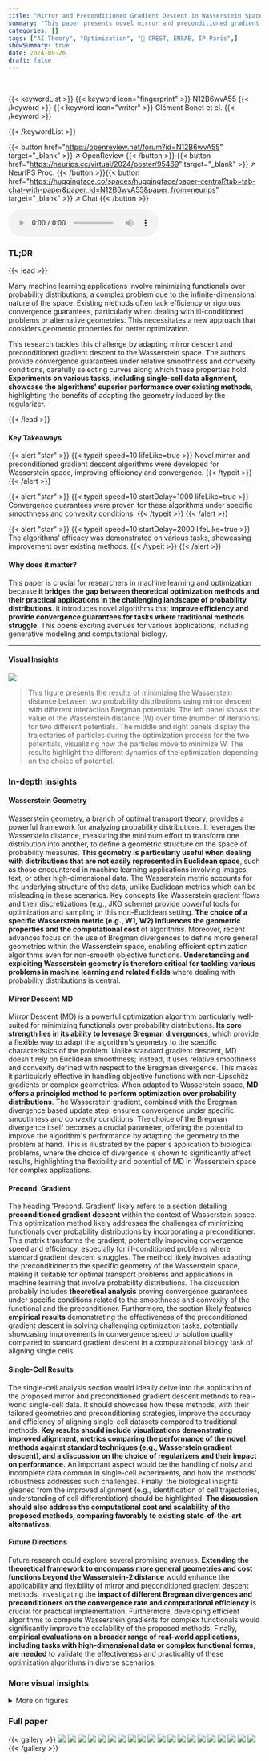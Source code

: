 ```yaml
---
title: "Mirror and Preconditioned Gradient Descent in Wasserstein Space"
summary: "This paper presents novel mirror and preconditioned gradient descent algorithms for optimizing functionals over Wasserstein space, offering improved convergence and efficiency for various machine lear..."
categories: []
tags: ["AI Theory", "Optimization", "🏢 CREST, ENSAE, IP Paris",]
showSummary: true
date: 2024-09-26
draft: false
---
```


<br>

{{< keywordList >}}
{{< keyword icon="fingerprint" >}} N12B6wvA55 {{< /keyword >}}
{{< keyword icon="writer" >}} Clément Bonet et el. {{< /keyword >}}
 
{{< /keywordList >}}

{{< button href="https://openreview.net/forum?id=N12B6wvA55" target="_blank" >}}
↗ OpenReview
{{< /button >}}
{{< button href="https://neurips.cc/virtual/2024/poster/95469" target="_blank" >}}
↗ NeurIPS Proc.
{{< /button >}}{{< button href="https://huggingface.co/spaces/huggingface/paper-central?tab=tab-chat-with-paper&paper_id=N12B6wvA55&paper_from=neurips" target="_blank" >}}
↗ Chat
{{< /button >}}



<audio controls>
    <source src="https://ai-paper-reviewer.com/N12B6wvA55/podcast.wav" type="audio/wav">
    Your browser does not support the audio element.
</audio>


### TL;DR


{{< lead >}}

Many machine learning applications involve minimizing functionals over probability distributions, a complex problem due to the infinite-dimensional nature of the space.  Existing methods often lack efficiency or rigorous convergence guarantees, particularly when dealing with ill-conditioned problems or alternative geometries. This necessitates a new approach that considers geometric properties for better optimization. 



This research tackles this challenge by adapting mirror descent and preconditioned gradient descent to the Wasserstein space. The authors provide convergence guarantees under relative smoothness and convexity conditions, carefully selecting curves along which these properties hold.  **Experiments on various tasks, including single-cell data alignment, showcase the algorithms' superior performance over existing methods**, highlighting the benefits of adapting the geometry induced by the regularizer.

{{< /lead >}}


#### Key Takeaways

{{< alert "star" >}}
{{< typeit speed=10 lifeLike=true >}} Novel mirror and preconditioned gradient descent algorithms were developed for Wasserstein space, improving efficiency and convergence. {{< /typeit >}}
{{< /alert >}}

{{< alert "star" >}}
{{< typeit speed=10 startDelay=1000 lifeLike=true >}} Convergence guarantees were proven for these algorithms under specific smoothness and convexity conditions. {{< /typeit >}}
{{< /alert >}}

{{< alert "star" >}}
{{< typeit speed=10 startDelay=2000 lifeLike=true >}} The algorithms' efficacy was demonstrated on various tasks, showcasing improvement over existing methods. {{< /typeit >}}
{{< /alert >}}

#### Why does it matter?
This paper is crucial for researchers in machine learning and optimization because **it bridges the gap between theoretical optimization methods and their practical applications in the challenging landscape of probability distributions**.  It introduces novel algorithms that **improve efficiency and provide convergence guarantees for tasks where traditional methods struggle**. This opens exciting avenues for various applications, including generative modeling and computational biology.

------
#### Visual Insights



![](https://ai-paper-reviewer.com/N12B6wvA55/figures_8_1.jpg)

> This figure presents the results of minimizing the Wasserstein distance between two probability distributions using mirror descent with different interaction Bregman potentials. The left panel shows the value of the Wasserstein distance (W) over time (number of iterations) for two different potentials.  The middle and right panels display the trajectories of particles during the optimization process for the two potentials, visualizing how the particles move to minimize W.  The results highlight the different dynamics of the optimization depending on the choice of potential.







### In-depth insights


#### Wasserstein Geometry
Wasserstein geometry, a branch of optimal transport theory, provides a powerful framework for analyzing probability distributions.  It leverages the Wasserstein distance, measuring the minimum effort to transform one distribution into another, to define a geometric structure on the space of probability measures. **This geometry is particularly useful when dealing with distributions that are not easily represented in Euclidean space**, such as those encountered in machine learning applications involving images, text, or other high-dimensional data. The Wasserstein metric accounts for the underlying structure of the data, unlike Euclidean metrics which can be misleading in these scenarios.  Key concepts like Wasserstein gradient flows and their discretizations (e.g., JKO scheme) provide powerful tools for optimization and sampling in this non-Euclidean setting. **The choice of a specific Wasserstein metric (e.g., W1, W2) influences the geometric properties and the computational cost** of algorithms.  Moreover, recent advances focus on the use of Bregman divergences to define more general geometries within the Wasserstein space, enabling efficient optimization algorithms even for non-smooth objective functions.  **Understanding and exploiting Wasserstein geometry is therefore critical for tackling various problems in machine learning and related fields** where dealing with probability distributions is central.

#### Mirror Descent MD
Mirror Descent (MD) is a powerful optimization algorithm particularly well-suited for minimizing functionals over probability distributions.  **Its core strength lies in its ability to leverage Bregman divergences**, which provide a flexible way to adapt the algorithm's geometry to the specific characteristics of the problem. Unlike standard gradient descent, MD doesn't rely on Euclidean smoothness; instead, it uses relative smoothness and convexity defined with respect to the Bregman divergence.  This makes it particularly effective in handling objective functions with non-Lipschitz gradients or complex geometries. When adapted to Wasserstein space, **MD offers a principled method to perform optimization over probability distributions**.  The Wasserstein gradient, combined with the Bregman divergence based update step, ensures convergence under specific smoothness and convexity conditions. The choice of the Bregman divergence itself becomes a crucial parameter, offering the potential to improve the algorithm's performance by adapting the geometry to the problem at hand.  This is illustrated by the paper's application to biological problems, where the choice of divergence is shown to significantly affect results, highlighting the flexibility and potential of MD in Wasserstein space for complex applications.

#### Precond. Gradient
The heading 'Precond. Gradient' likely refers to a section detailing **preconditioned gradient descent** within the context of Wasserstein space.  This optimization method likely addresses the challenges of minimizing functionals over probability distributions by incorporating a preconditioner. This matrix transforms the gradient, potentially improving convergence speed and efficiency, especially for ill-conditioned problems where standard gradient descent struggles. The method likely involves adapting the preconditioner to the specific geometry of the Wasserstein space, making it suitable for optimal transport problems and applications in machine learning that involve probability distributions.  The discussion probably includes **theoretical analysis** proving convergence guarantees under specific conditions related to the smoothness and convexity of the functional and the preconditioner.  Furthermore, the section likely features **empirical results** demonstrating the effectiveness of the preconditioned gradient descent in solving challenging optimization tasks, potentially showcasing improvements in convergence speed or solution quality compared to standard gradient descent in a computational biology task of aligning single cells.

#### Single-Cell Results
The single-cell analysis section would ideally delve into the application of the proposed mirror and preconditioned gradient descent methods to real-world single-cell data.  It should showcase how these methods, with their tailored geometries and preconditioning strategies, improve the accuracy and efficiency of aligning single-cell datasets compared to traditional methods.  **Key results should include visualizations demonstrating improved alignment, metrics comparing the performance of the novel methods against standard techniques (e.g., Wasserstein gradient descent), and a discussion on the choice of regularizers and their impact on performance.**  An important aspect would be the handling of noisy and incomplete data common in single-cell experiments, and how the methods’ robustness addresses such challenges.  Finally, the biological insights gleaned from the improved alignment (e.g., identification of cell trajectories, understanding of cell differentiation) should be highlighted.  **The discussion should also address the computational cost and scalability of the proposed methods, comparing favorably to existing state-of-the-art alternatives.**

#### Future Directions
Future research could explore several promising avenues. **Extending the theoretical framework to encompass more general geometries and cost functions beyond the Wasserstein-2 distance** would enhance the applicability and flexibility of mirror and preconditioned gradient descent methods.  Investigating the **impact of different Bregman divergences and preconditioners on the convergence rate and computational efficiency** is crucial for practical implementation.  Furthermore, developing efficient algorithms to compute Wasserstein gradients for complex functionals would significantly improve the scalability of the proposed methods.  Finally, **empirical evaluations on a broader range of real-world applications, including tasks with high-dimensional data or complex functional forms, are needed** to validate the effectiveness and practicality of these optimization algorithms in diverse scenarios.


### More visual insights

<details>
<summary>More on figures
</summary>


![](https://ai-paper-reviewer.com/N12B6wvA55/figures_9_1.jpg)

> This figure compares the performance of preconditioned gradient descent (PrecGD) and vanilla gradient descent (GD) in predicting cellular responses to cancer treatments using two different datasets (4i and scRNAseq).  For each treatment, the algorithms minimize a distance function (D) between the untreated (μ₁) and treated (vi) cell populations. The figure presents scatter plots showing the minimum attained by each method (y-axis) against the number of iterations to convergence (x-axis). The plots are separated by datasets and metrics.  Points below the diagonal indicate superior performance of PrecGD, showcasing its improvement in finding better minima and converging faster.


![](https://ai-paper-reviewer.com/N12B6wvA55/figures_39_1.jpg)

> This figure shows the results of minimizing the Wasserstein distance between two probability distributions using mirror descent with two different interaction Bregman potentials. The left panel shows the evolution of the Wasserstein distance (W) over time for the two potentials. The middle and right panels show the trajectories of particles during the optimization process for each potential. The trajectories illustrate how the particles move to minimize the Wasserstein distance between the two distributions.  The different potentials lead to different optimization paths and convergence rates.


![](https://ai-paper-reviewer.com/N12B6wvA55/figures_39_2.jpg)

> This figure shows the convergence of different optimization methods towards a Gaussian distribution.  The x-axis represents time (in iterations), and the y-axis shows the Kullback-Leibler (KL) divergence between the current distribution and the target Gaussian distribution.  Multiple methods (NEM, PFB, FB, PKLM, KLM) are compared, illustrating their relative convergence speeds. The target Gaussian distributions are generated with varying covariances to test the robustness of the methods.


![](https://ai-paper-reviewer.com/N12B6wvA55/figures_40_1.jpg)

> This figure shows the results of minimizing the Wasserstein distance between two probability distributions using different interaction Bregman potentials. The left panel displays the value of the Wasserstein distance (W) over time, demonstrating the convergence of the optimization process. The middle and right panels visualize the trajectories of particles during the optimization, illustrating how the particles move to minimize the Wasserstein distance.  Different colors represent different Bregman potentials, showing the impact of the choice of potential on the optimization process.


![](https://ai-paper-reviewer.com/N12B6wvA55/figures_41_1.jpg)

> This figure compares the performance of preconditioned gradient descent (PrecGD) and vanilla gradient descent (GD) against the entropic map (Te) in predicting cell population responses to cancer treatments. Two datasets, 4i and scRNAseq, are used, each with multiple treatments. For each treatment, the methods aim to minimize a distance function D(μ, ν) between the untreated (μi) and treated (νi) cell distributions. Lower values indicate better predictions. PrecGD consistently outperforms GD and Te across both datasets and different distance metrics. This highlights the effectiveness of PrecGD in this biological application.


![](https://ai-paper-reviewer.com/N12B6wvA55/figures_43_1.jpg)

> This figure shows the results of sampling from a Dirichlet distribution using two different methods: Mirror Descent (MD) and Mirror Langevin (MLD).  The left panel displays the initial particle distribution (blue), the final particle distribution after MD (red), and the final particle distribution after MLD (red). The right panel shows the evolution of the objective function (KL divergence) over 200 iterations for both methods. MLD shows better convergence towards the true distribution than MD.


</details>






### Full paper

{{< gallery >}}
<img src="https://ai-paper-reviewer.com/N12B6wvA55/1.png" class="grid-w50 md:grid-w33 xl:grid-w25" />
<img src="https://ai-paper-reviewer.com/N12B6wvA55/2.png" class="grid-w50 md:grid-w33 xl:grid-w25" />
<img src="https://ai-paper-reviewer.com/N12B6wvA55/3.png" class="grid-w50 md:grid-w33 xl:grid-w25" />
<img src="https://ai-paper-reviewer.com/N12B6wvA55/4.png" class="grid-w50 md:grid-w33 xl:grid-w25" />
<img src="https://ai-paper-reviewer.com/N12B6wvA55/5.png" class="grid-w50 md:grid-w33 xl:grid-w25" />
<img src="https://ai-paper-reviewer.com/N12B6wvA55/6.png" class="grid-w50 md:grid-w33 xl:grid-w25" />
<img src="https://ai-paper-reviewer.com/N12B6wvA55/7.png" class="grid-w50 md:grid-w33 xl:grid-w25" />
<img src="https://ai-paper-reviewer.com/N12B6wvA55/8.png" class="grid-w50 md:grid-w33 xl:grid-w25" />
<img src="https://ai-paper-reviewer.com/N12B6wvA55/9.png" class="grid-w50 md:grid-w33 xl:grid-w25" />
<img src="https://ai-paper-reviewer.com/N12B6wvA55/10.png" class="grid-w50 md:grid-w33 xl:grid-w25" />
<img src="https://ai-paper-reviewer.com/N12B6wvA55/11.png" class="grid-w50 md:grid-w33 xl:grid-w25" />
<img src="https://ai-paper-reviewer.com/N12B6wvA55/12.png" class="grid-w50 md:grid-w33 xl:grid-w25" />
<img src="https://ai-paper-reviewer.com/N12B6wvA55/13.png" class="grid-w50 md:grid-w33 xl:grid-w25" />
<img src="https://ai-paper-reviewer.com/N12B6wvA55/14.png" class="grid-w50 md:grid-w33 xl:grid-w25" />
<img src="https://ai-paper-reviewer.com/N12B6wvA55/15.png" class="grid-w50 md:grid-w33 xl:grid-w25" />
<img src="https://ai-paper-reviewer.com/N12B6wvA55/16.png" class="grid-w50 md:grid-w33 xl:grid-w25" />
<img src="https://ai-paper-reviewer.com/N12B6wvA55/17.png" class="grid-w50 md:grid-w33 xl:grid-w25" />
<img src="https://ai-paper-reviewer.com/N12B6wvA55/18.png" class="grid-w50 md:grid-w33 xl:grid-w25" />
<img src="https://ai-paper-reviewer.com/N12B6wvA55/19.png" class="grid-w50 md:grid-w33 xl:grid-w25" />
<img src="https://ai-paper-reviewer.com/N12B6wvA55/20.png" class="grid-w50 md:grid-w33 xl:grid-w25" />
{{< /gallery >}}